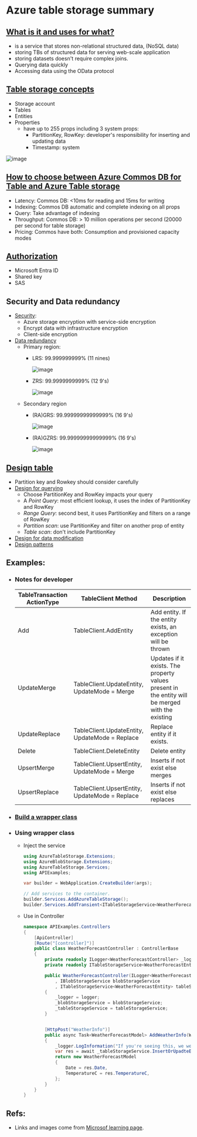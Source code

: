 # Azure table storage summary

## [What is it and uses for what?](https://learn.microsoft.com/en-us/azure/storage/tables/table-storage-overview)
- is a service that stores non-relational structured data, (NoSQL data)
- storing TBs of structured data for serving web-scale application
- storing datasets doesn't require complex joins.
- Querying data quickly
- Accessing data using the OData protocol
## [Table storage concepts](https://learn.microsoft.com/en-us/rest/api/storageservices/Understanding-the-Table-Service-Data-Model)
- Storage account
- Tables
- Entities
- Properties
  - have up to 255 props including 3 system props:
    + PartitionKey, RowKey: developer's responsibility for inserting and updating data
    + Timestamp: system
      
![image](https://github.com/GiangHM/Documents/assets/36400582/2b366f67-9725-40ad-a6ec-1017e57048d6)
## [How to choose between Azure Commos DB for Table and Azure Table storage](https://learn.microsoft.com/en-us/azure/cosmos-db/table/support?toc=https%3A%2F%2Flearn.microsoft.com%2Fen-us%2Fazure%2Fstorage%2Ftables%2Ftoc.json&bc=https%3A%2F%2Flearn.microsoft.com%2Fen-us%2Fazure%2Fbread%2Ftoc.json)
- Latency: Commos DB: <10ms for reading and 15ms for writing
- Indexing: Commos DB automatic and complete indexing on all props
- Query: Take advantage of indexing
- Throughput: Commos DB: > 10 million operations per second (20000 per second for table storage)
- Pricing: Commos have both: Consumption and provisioned capacity modes
## [Authorization](https://learn.microsoft.com/en-us/azure/storage/common/authorize-data-access?toc=%2Fazure%2Fstorage%2Ftables%2Ftoc.json)
- Microsoft Entra ID
- Shared key
- SAS
## Security and Data redundancy
- [Security](https://learn.microsoft.com/en-us/azure/storage/common/storage-service-encryption?toc=%2Fazure%2Fstorage%2Ftables%2Ftoc.json):
  - Azure storage encryption with service-side encryption
  - Encrypt data with infrastructure encryption
  - Client-side encryption
- [Data redundancy](https://learn.microsoft.com/en-us/azure/storage/common/storage-redundancy?toc=%2Fazure%2Fstorage%2Ftables%2Ftoc.json)
  - Primary region:
    + LRS: 99.999999999% (11 nines)
      
      ![image](https://github.com/GiangHM/Documents/assets/36400582/3ed0c3f1-ed24-4128-850b-cb45024c0d2a)
    + ZRS: 99.9999999999% (12 9's)
      
      ![image](https://github.com/GiangHM/Documents/assets/36400582/e5bb9e0f-96d6-47b3-a0e5-2d65c9f846ed)
  - Secondary region
    + (RA)GRS: 99.99999999999999% (16 9's)
      
      ![image](https://github.com/GiangHM/Documents/assets/36400582/1b4882ea-c106-4ee2-9a48-ade36a6525c7)
    + (RA)GZRS: 99.99999999999999% (16 9's)
      
      ![image](https://github.com/GiangHM/Documents/assets/36400582/e3fad2be-2208-41a4-89b5-9b5745bc921a)
## [Design table](https://learn.microsoft.com/en-us/azure/storage/tables/table-storage-design-guidelines)
- Partition key and Rowkey should consider carefully
- [Design for querying](https://learn.microsoft.com/en-us/azure/storage/tables/table-storage-design-for-query)
  - Choose PartitionKey and RowKey impacts your query
  - A *Point Query*: most efficient lookup, it uses the index of PartitionKey and RowKey
  - *Range Query*: second best, it uses PartitionKey and filters on a range of RowKey
  - *Partition scan*: use PartitionKey and filter on another prop of entity
  - *Table scan*: don't include PartitionKey
- [Design for data modification](https://learn.microsoft.com/en-us/azure/storage/tables/table-storage-design-for-modification)
- [Design patterns](https://learn.microsoft.com/en-us/azure/storage/tables/table-storage-design-patterns)
## Examples:
- ### Notes for developer
  | TableTransaction ActionType | TableClient Method | Description | 
  | --- | --- | --- |
  | Add | TableClient.AddEntity | Add entity. If the entity exists, an exception will be thrown |
  | UpdateMerge | TableClient.UpdateEntity, UpdateMode = Merge | Updates if it exists. The property values present in the entity will be merged with the existing |
  | UpdateReplace | TableClient.UpdateEntity, UpdateMode = Replace | Replace entity if it exists.|
  | Delete | TableClient.DeleteEntity | Delete entity|
  | UpsertMerge | TableClient.UpsertEntity, UpdateMode = Merge | Inserts if not exist else merges|
  | UpsertReplace | TableClient.UpsertEntity, UpdateMode = Replace | Inserts if not exist else replaces|
- ### [Build a wrapper class](https://github.com/GiangHM/PracticalAzureSDKs/tree/main/AzureTableStorage)
- ### Using wrapper class
  - Inject the service
    ```C#
    using AzureTableStorage.Extensions;
    using AzureBlobStorage.Extensions;
    using AzureTableStorage.Services;
    using APIExamples;
    
    var builder = WebApplication.CreateBuilder(args);
    
    // Add services to the container.
    builder.Services.AddAzureTableStorage();
    builder.Services.AddTransient<ITableStorageService<WeatherForecastEntity>, TableStorageService<WeatherForecastEntity>>();
    ```
  - Use in Controller
    ```C#
    namespace APIExamples.Controllers
    {
        [ApiController]
        [Route("[controller]")]
        public class WeatherForecastController : ControllerBase
        {
            private readonly ILogger<WeatherForecastController> _logger;
            private readonly ITableStorageService<WeatherForecastEntity> _tableStorageService;
    
            public WeatherForecastController(ILogger<WeatherForecastController> logger
                , IBlobStorageService blobStorageService
                , ITableStorageService<WeatherForecastEntity> tableStorageService)
            {
                _logger = logger;
                _blobStorageService = blobStorageService;
                _tableStorageService = tableStorageService;
            }
    
    
            [HttpPost("WeatherInfo")]
            public async Task<WeatherForecastModel> AddWeatherInfo(WeatherForecastModel item)
            {
                _logger.LogInformation("If you're seeing this, we were generating the sas blob");
                var res = await _tableStorageService.InsertOrUpadteEntityAsync(new WeatherForecastEntity(item));
                return new WeatherForecastModel
                {
                    Date = res.Date,
                    TemperatureC = res.TemperatureC,
                };
            }
        }
    }
    ```

## Refs: 
- Links and images come from [Microsof learning page](https://learn.microsoft.com/en-us/azure/?product=popular).

